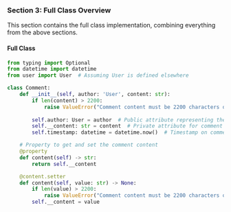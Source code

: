 ### Section 3: Full Class Overview

This section contains the full class implementation, combining everything from the above sections.

#### Full Class

```python
from typing import Optional
from datetime import datetime
from user import User  # Assuming User is defined elsewhere

class Comment:
    def __init__(self, author: 'User', content: str):
        if len(content) > 2200:
            raise ValueError("Comment content must be 2200 characters or less.")
        
        self.author: User = author  # Public attribute representing the author of the comment
        self.__content: str = content  # Private attribute for comment content
        self.timestamp: datetime = datetime.now()  # Timestamp on comment creation

    # Property to get and set the comment content
    @property
    def content(self) -> str:
        return self.__content

    @content.setter
    def content(self, value: str) -> None:
        if len(value) > 2200:
            raise ValueError("Comment content must be 2200 characters or less.")
        self.__content = value
```
